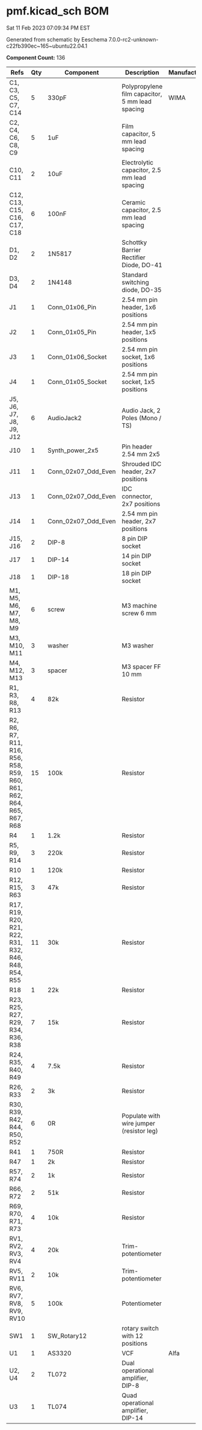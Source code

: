 # pmf.kicad_sch BOM

Sat 11 Feb 2023 07:09:34 PM EST

Generated from schematic by Eeschema 7.0.0-rc2-unknown-c22fb390ec~165~ubuntu22.04.1

**Component Count:** 136

| Refs | Qty | Component | Description | Manufacturer | Part | Vendor | SKU |
| ----- | --- | ---- | ----------- | ---- | ---- | ---- | ---- |
| C1, C3, C5, C7, C14 | 5 | 330pF | Polypropylene film capacitor, 5 mm lead spacing | WIMA | FKP2D003301D00JSSD | Tayda | 1928-1236-ND |
| C2, C4, C6, C8, C9 | 5 | 1uF | Film capacitor, 5 mm lead spacing |  |  | Tayda |  |
| C10, C11 | 2 | 10uF | Electrolytic capacitor, 2.5 mm lead spacing |  |  | Tayda | A-4349 |
| C12, C13, C15, C16, C17, C18 | 6 | 100nF | Ceramic capacitor, 2.5 mm lead spacing |  |  | Tayda | A-553 |
| D1, D2 | 2 | 1N5817 | Schottky Barrier Rectifier Diode, DO-41 |  |  | Tayda | A-159 |
| D3, D4 | 2 | 1N4148 | Standard switching diode, DO-35 |  |  | Tayda | A-157 |
| J1 | 1 | Conn_01x06_Pin | 2.54 mm pin header, 1x6 positions |  |  |  |  |
| J2 | 1 | Conn_01x05_Pin | 2.54 mm pin header, 1x5 positions |  |  |  |  |
| J3 | 1 | Conn_01x06_Socket | 2.54 mm pin socket, 1x6 positions |  |  |  |  |
| J4 | 1 | Conn_01x05_Socket | 2.54 mm pin socket, 1x5 positions |  |  |  |  |
| J5, J6, J7, J8, J9, J12 | 6 | AudioJack2 | Audio Jack, 2 Poles (Mono / TS) |  |  | Tayda | A-1121 |
| J10 | 1 | Synth_power_2x5 | Pin header 2.54 mm 2x5 |  |  | Tayda | A-2939 |
| J11 | 1 | Conn_02x07_Odd_Even | Shrouded IDC header, 2x7 positions |  |  |  |  |
| J13 | 1 | Conn_02x07_Odd_Even | IDC connector, 2x7 positions |  |  |  |  |
| J14 | 1 | Conn_02x07_Odd_Even | 2.54 mm pin header, 2x7 positions |  |  |  |  |
| J15, J16 | 2 | DIP-8 | 8 pin DIP socket |  |  |  |  |
| J17 | 1 | DIP-14 | 14 pin DIP socket |  |  |  |  |
| J18 | 1 | DIP-18 | 18 pin DIP socket |  |  |  |  |
| M1, M5, M6, M7, M8, M9 | 6 | screw | M3 machine screw 6 mm |  |  |  |  |
| M3, M10, M11 | 3 | washer | M3 washer |  |  |  |  |
| M4, M12, M13 | 3 | spacer | M3 spacer FF 10 mm |  |  |  |  |
| R1, R3, R8, R13 | 4 | 82k | Resistor |  |  | Tayda |  |
| R2, R6, R7, R11, R16, R56, R58, R59, R60, R61, R62, R64, R65, R67, R68 | 15 | 100k | Resistor |  |  | Tayda |  |
| R4 | 1 | 1.2k | Resistor |  |  | Tayda |  |
| R5, R9, R14 | 3 | 220k | Resistor |  |  | Tayda |  |
| R10 | 1 | 120k | Resistor |  |  | Tayda |  |
| R12, R15, R63 | 3 | 47k | Resistor |  |  | Tayda |  |
| R17, R19, R20, R21, R22, R31, R32, R46, R48, R54, R55 | 11 | 30k | Resistor |  |  | Tayda |  |
| R18 | 1 | 22k | Resistor |  |  | Tayda |  |
| R23, R25, R27, R29, R34, R36, R38 | 7 | 15k | Resistor |  |  | Tayda |  |
| R24, R35, R40, R49 | 4 | 7.5k | Resistor |  |  | Tayda |  |
| R26, R33 | 2 | 3k | Resistor |  |  | Tayda |  |
| R30, R39, R42, R44, R50, R52 | 6 | 0R | Populate with wire jumper (resistor leg) |  |  | Tayda |  |
| R41 | 1 | 750R | Resistor |  |  | Tayda |  |
| R47 | 1 | 2k | Resistor |  |  | Tayda |  |
| R57, R74 | 2 | 1k | Resistor |  |  | Tayda |  |
| R66, R72 | 2 | 51k | Resistor |  |  | Tayda |  |
| R69, R70, R71, R73 | 4 | 10k | Resistor |  |  | Tayda |  |
| RV1, RV2, RV3, RV4 | 4 | 20k | Trim-potentiometer |  |  | Tayda |  |
| RV5, RV11 | 2 | 10k | Trim-potentiometer |  |  | Tayda |  |
| RV6, RV7, RV8, RV9, RV10 | 5 | 100k | Potentiometer |  |  | Tayda |  |
| SW1 | 1 | SW_Rotary12 | rotary switch with 12 positions |  |  | Tayda | A-1893 |
| U1 | 1 | AS3320 | VCF | Alfa |  |  |  |
| U2, U4 | 2 | TL072 | Dual operational amplifier, DIP-8 |  |  | Tayda | A-037 |
| U3 | 1 | TL074 | Quad operational amplifier, DIP-14 |  |  | Tayda | A-1138 |
    
